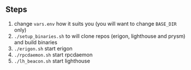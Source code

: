 ## Steps
1. change `vars.env` how it suits you (you will want to change `BASE_DIR` only)
2. `./setup_binaries.sh` to will clone repos (erigon, lighthouse and prysm) and build binaries
3. `./erigon.sh` start erigon
4. `./rpcdaemon.sh` start rpcdaemon
5. `./lh_beacon.sh` start lighthouse


